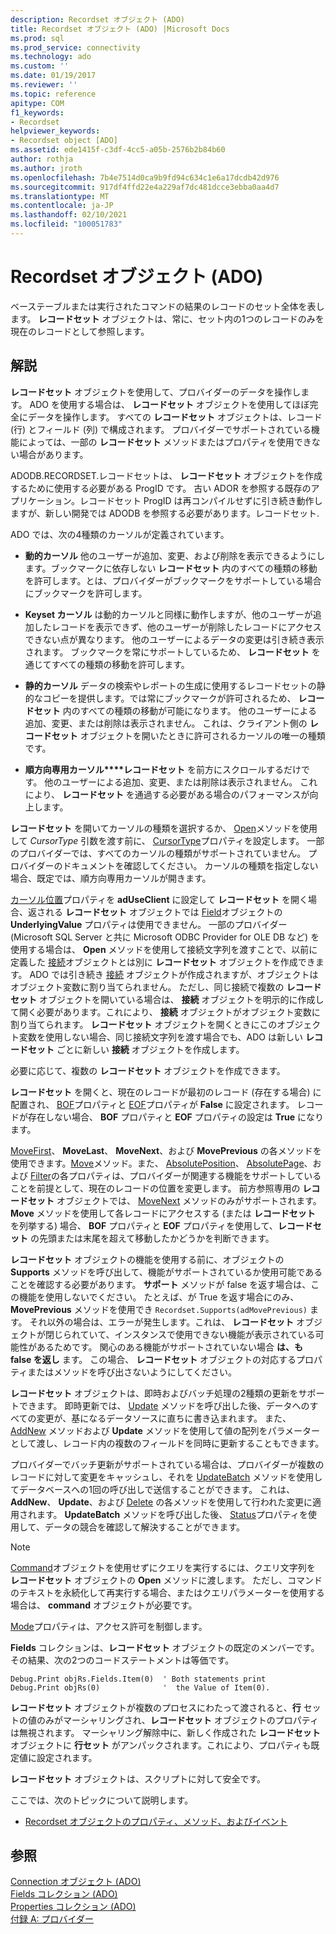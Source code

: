 ```yaml
---
description: Recordset オブジェクト (ADO)
title: Recordset オブジェクト (ADO) |Microsoft Docs
ms.prod: sql
ms.prod_service: connectivity
ms.technology: ado
ms.custom: ''
ms.date: 01/19/2017
ms.reviewer: ''
ms.topic: reference
apitype: COM
f1_keywords:
- Recordset
helpviewer_keywords:
- Recordset object [ADO]
ms.assetid: ede1415f-c3df-4cc5-a05b-2576b2b84b60
author: rothja
ms.author: jroth
ms.openlocfilehash: 7b4e7514d0ca9b9fd94c634c1e6a17dcdb42d976
ms.sourcegitcommit: 917df4ffd22e4a229af7dc481dcce3ebba0aa4d7
ms.translationtype: MT
ms.contentlocale: ja-JP
ms.lasthandoff: 02/10/2021
ms.locfileid: "100051783"
---
```

# <a name="recordset-object-ado"></a>Recordset オブジェクト (ADO)
ベーステーブルまたは実行されたコマンドの結果のレコードのセット全体を表します。 **レコードセット** オブジェクトは、常に、セット内の1つのレコードのみを現在のレコードとして参照します。  
  
## <a name="remarks"></a>解説  
 **レコードセット** オブジェクトを使用して、プロバイダーのデータを操作します。 ADO を使用する場合は、 **レコードセット** オブジェクトを使用してほぼ完全にデータを操作します。 すべての **レコードセット** オブジェクトは、レコード (行) とフィールド (列) で構成されます。 プロバイダーでサポートされている機能によっては、一部の **レコードセット** メソッドまたはプロパティを使用できない場合があります。  
  
 ADODB.RECORDSET.レコードセットは、 **レコードセット** オブジェクトを作成するために使用する必要がある ProgID です。 古い ADOR を参照する既存のアプリケーション。レコードセット ProgID は再コンパイルせずに引き続き動作しますが、新しい開発では ADODB を参照する必要があります。レコードセット.  
  
 ADO では、次の4種類のカーソルが定義されています。  
  
-   **動的カーソル** 他のユーザーが追加、変更、および削除を表示できるようにします。ブックマークに依存しない **レコードセット** 内のすべての種類の移動を許可します。とは、プロバイダーがブックマークをサポートしている場合にブックマークを許可します。  
  
-   **Keyset カーソル** は動的カーソルと同様に動作しますが、他のユーザーが追加したレコードを表示できず、他のユーザーが削除したレコードにアクセスできない点が異なります。 他のユーザーによるデータの変更は引き続き表示されます。 ブックマークを常にサポートしているため、 **レコードセット** を通じてすべての種類の移動を許可します。  
  
-   **静的カーソル** データの検索やレポートの生成に使用するレコードセットの静的なコピーを提供します。では常にブックマークが許可されるため、 **レコードセット** 内のすべての種類の移動が可能になります。 他のユーザーによる追加、変更、または削除は表示されません。 これは、クライアント側の **レコードセット** オブジェクトを開いたときに許可されるカーソルの唯一の種類です。  
  
-   **順方向専用カーソル****レコードセット** を前方にスクロールするだけです。 他のユーザーによる追加、変更、または削除は表示されません。 これにより、 **レコードセット** を通過する必要がある場合のパフォーマンスが向上します。  
  
 **レコードセット** を開いてカーソルの種類を選択するか、 [Open](./open-method-ado-recordset.md)メソッドを使用して *CursorType* 引数を渡す前に、 [CursorType](./cursortype-property-ado.md)プロパティを設定します。 一部のプロバイダーでは、すべてのカーソルの種類がサポートされていません。 プロバイダーのドキュメントを確認してください。 カーソルの種類を指定しない場合、既定では、順方向専用カーソルが開きます。  
  
 [カーソル位置](./cursorlocation-property-ado.md)プロパティを **adUseClient** に設定して **レコードセット** を開く場合、返される **レコードセット** オブジェクトでは [Field](./field-object.md)オブジェクトの **UnderlyingValue** プロパティは使用できません。 一部のプロバイダー (Microsoft SQL Server と共に Microsoft ODBC Provider for OLE DB など) を使用する場合は、 **Open** メソッドを使用して接続文字列を渡すことで、以前に定義した [接続](./connection-object-ado.md)オブジェクトとは別に **レコードセット** オブジェクトを作成できます。 ADO では引き続き [接続](./connection-object-ado.md) オブジェクトが作成されますが、オブジェクトはオブジェクト変数に割り当てられません。 ただし、同じ接続で複数の **レコードセット** オブジェクトを開いている場合は、 **接続** オブジェクトを明示的に作成して開く必要があります。これにより、 **接続** オブジェクトがオブジェクト変数に割り当てられます。 **レコードセット** オブジェクトを開くときにこのオブジェクト変数を使用しない場合、同じ接続文字列を渡す場合でも、ADO は新しい **レコードセット** ごとに新しい **接続** オブジェクトを作成します。  
  
 必要に応じて、複数の **レコードセット** オブジェクトを作成できます。  
  
 **レコードセット** を開くと、現在のレコードが最初のレコード (存在する場合) に配置され、 [BOF](./bof-eof-properties-ado.md)プロパティと [EOF](./bof-eof-properties-ado.md)プロパティが **False** に設定されます。 レコードが存在しない場合、 **BOF** プロパティと **EOF** プロパティの設定は **True** になります。  
  
 [MoveFirst](./movefirst-movelast-movenext-and-moveprevious-methods-ado.md)、 **MoveLast**、 **MoveNext**、および **MovePrevious** の各メソッドを使用できます。[Move](./move-method-ado.md)メソッド。また、 [AbsolutePosition](./absoluteposition-property-ado.md)、 [AbsolutePage](./absolutepage-property-ado.md)、および [Filter](./filter-property.md)の各プロパティは、プロバイダーが関連する機能をサポートしていることを前提として、現在のレコードの位置を変更します。 前方参照専用の **レコードセット** オブジェクトでは、 [MoveNext](./movefirst-movelast-movenext-and-moveprevious-methods-ado.md) メソッドのみがサポートされます。 **Move** メソッドを使用して各レコードにアクセスする (または **レコードセット** を列挙する) 場合、 **BOF** プロパティと **EOF** プロパティを使用して、**レコードセット** の先頭または末尾を超えて移動したかどうかを判断できます。  
  
 **レコードセット** オブジェクトの機能を使用する前に、オブジェクトの **Supports** メソッドを呼び出して、機能がサポートされているか使用可能であることを確認する必要があります。 **サポート** メソッドが false を返す場合は、この機能を使用しないでください。 たとえば、が True を返す場合にのみ、 **MovePrevious** メソッドを使用でき `Recordset.Supports(adMovePrevious)` ます。  それ以外の場合は、エラーが発生します。これは、 **レコードセット** オブジェクトが閉じられていて、インスタンスで使用できない機能が表示されている可能性があるためです。 関心のある機能がサポートされていない場合 **は、も false を返し** ます。 この場合、 **レコードセット** オブジェクトの対応するプロパティまたはメソッドを呼び出さないようにしてください。  
  
 **レコードセット** オブジェクトは、即時およびバッチ処理の2種類の更新をサポートできます。 即時更新では、 [Update](./update-method.md) メソッドを呼び出した後、データへのすべての変更が、基になるデータソースに直ちに書き込まれます。 また、 [AddNew](./addnew-method-ado.md) メソッドおよび **Update** メソッドを使用して値の配列をパラメーターとして渡し、レコード内の複数のフィールドを同時に更新することもできます。  
  
 プロバイダーでバッチ更新がサポートされている場合は、プロバイダーが複数のレコードに対して変更をキャッシュし、それを [UpdateBatch](./updatebatch-method.md) メソッドを使用してデータベースへの1回の呼び出しで送信することができます。 これは、 **AddNew**、 **Update**、および [Delete](./delete-method-ado-recordset.md) の各メソッドを使用して行われた変更に適用されます。 **UpdateBatch** メソッドを呼び出した後、 [Status](./status-property-ado-recordset.md)プロパティを使用して、データの競合を確認して解決することができます。  
  
> [!NOTE]
>  [Command](./command-object-ado.md)オブジェクトを使用せずにクエリを実行するには、クエリ文字列を **レコードセット** オブジェクトの **Open** メソッドに渡します。 ただし、コマンドのテキストを永続化して再実行する場合、またはクエリパラメーターを使用する場合は、 **command** オブジェクトが必要です。  
  
 [Mode](./mode-property-ado.md)プロパティは、アクセス許可を制御します。  
  
 **Fields** コレクションは、**レコードセット** オブジェクトの既定のメンバーです。 その結果、次の2つのコードステートメントは等価です。  
  
```  
Debug.Print objRs.Fields.Item(0)  ' Both statements print   
Debug.Print objRs(0)              '  the Value of Item(0).  
```  
  
 **レコードセット** オブジェクトが複数のプロセスにわたって渡されると、**行** セットの値のみがマーシャリングされ、**レコードセット** オブジェクトのプロパティは無視されます。 マーシャリング解除中に、新しく作成された **レコードセット** オブジェクトに **行セット** がアンパックされます。これにより、プロパティも既定値に設定されます。  
  
 **レコードセット** オブジェクトは、スクリプトに対して安全です。  
  
 ここでは、次のトピックについて説明します。  
  
-   [Recordset オブジェクトのプロパティ、メソッド、およびイベント](./recordset-object-properties-methods-and-events.md)  
  
## <a name="see-also"></a>参照  
 [Connection オブジェクト (ADO)](./connection-object-ado.md)   
 [Fields コレクション (ADO)](./fields-collection-ado.md)   
 [Properties コレクション (ADO)](./properties-collection-ado.md)   
 [付録 A: プロバイダー](../../guide/appendixes/appendix-a-providers.md)